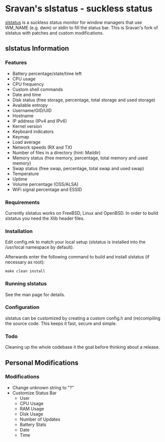 # Sravan's slstatus - suckless status

[slstatus](https://tools.suckless.org/slstatus/) is a suckless status monitor for window managers that use WM_NAME
(e.g. dwm) or stdin to fill the status bar.
This is Sravan's fork of slstatus with patches and custom modifications.

## slstatus Information

### Features

* Battery percentage/state/time left
* CPU usage
* CPU frequency
* Custom shell commands
* Date and time
* Disk status (free storage, percentage, total storage and used storage)
* Available entropy
* Username/GID/UID
* Hostname
* IP address (IPv4 and IPv6)
* Kernel version
* Keyboard indicators
* Keymap
* Load average
* Network speeds (RX and TX)
* Number of files in a directory (hint: Maildir)
* Memory status (free memory, percentage, total memory and used memory)
* Swap status (free swap, percentage, total swap and used swap)
* Temperature
* Uptime
* Volume percentage (OSS/ALSA)
* WiFi signal percentage and ESSID

### Requirements

Currently slstatus works on FreeBSD, Linux and OpenBSD.
In order to build slstatus you need the Xlib header files.

### Installation

Edit config.mk to match your local setup (slstatus is installed into the
/usr/local namespace by default).

Afterwards enter the following command to build and install slstatus (if
necessary as root):

    make clean install

### Running slstatus

See the man page for details.

### Configuration

slstatus can be customized by creating a custom config.h and (re)compiling the
source code. This keeps it fast, secure and simple.

### Todo

Cleaning up the whole codebase it the goal before thinking about a release.

## Personal Modifications

### Modifications

* Change unknown string to "?"
* Customize Status Bar
  * User
  * CPU Usage
  * RAM Usage
  * Disk Usage
  * Number of Updates
  * Battery Stats
  * Date
  * Time
